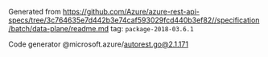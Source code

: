 Generated from https://github.com/Azure/azure-rest-api-specs/tree/3c764635e7d442b3e74caf593029fcd440b3ef82//specification/batch/data-plane/readme.md tag: `package-2018-03.6.1`

Code generator @microsoft.azure/autorest.go@2.1.171



